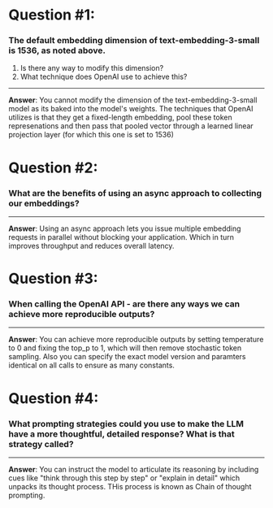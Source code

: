 # Question #1:
### The default embedding dimension of text-embedding-3-small is 1536, as noted above.
1. Is there any way to modify this dimension?
2. What technique does OpenAI use to achieve this?
---
**Answer**: You cannot modify the dimension of the text-embedding-3-small model as its baked into the model's weights. The techniques that OpenAI utilizes is that they get a fixed-length embedding, pool these token represenations and then pass that pooled vector through a learned linear projection layer (for which this one is set to 1536)

# Question #2:
### What are the benefits of using an async approach to collecting our embeddings?
---
**Answer**:  Using an async approach lets you issue multiple embedding requests in parallel without blocking your application. Which in turn improves throughput and reduces overall latency.

# Question #3:
### When calling the OpenAI API - are there any ways we can achieve more reproducible outputs?
---
**Answer**:  You can achieve more reproducible outputs by setting temperature to 0 and fixing the top_p to 1, which will then remove stochastic token sampling. Also you can specify the exact model version and paramters identical on all calls to ensure as many constants.

# Question #4:
### What prompting strategies could you use to make the LLM have a more thoughtful, detailed response? What is that strategy called?
---
**Answer**:  You can instruct the model to articulate its reasoning  by including cues like "think through this step by step" or "explain in detail" which unpacks its thought process. THis process is known as Chain of thought prompting.